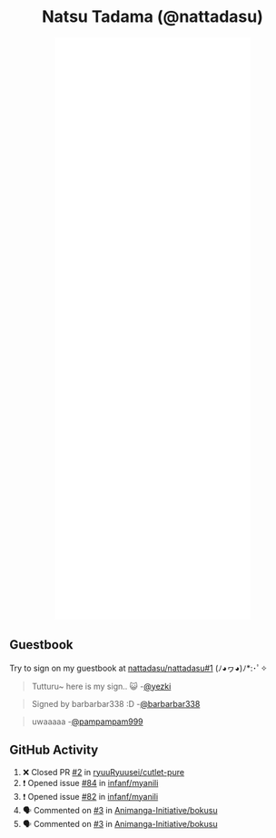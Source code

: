 <div align="center">

# Natsu Tadama (@nattadasu)

![Github Metrics](github-metrics.svg)
</div>

## Guestbook

Try to sign on my guestbook at [nattadasu/nattadasu#1](https://github.com/nattadasu/nattadasu/issues/1) (ﾉ◕ヮ◕)ﾉ\*:･ﾟ✧

<!--START:guestbook-->
> Tutturu~  here is my sign.. :smiley_cat: 
> -[@yezki](https://github.com/yezki)

> Signed by barbarbar338 :D
> -[@barbarbar338](https://github.com/barbarbar338)

> uwaaaaa
> -[@pampampam999](https://github.com/pampampam999)
<!--END:guestbook-->

## GitHub Activity
<!--START_SECTION:activity-->
1. ❌ Closed PR [#2](https://github.com/ryuuRyuusei/cutlet-pure/pull/2) in [ryuuRyuusei/cutlet-pure](https://github.com/ryuuRyuusei/cutlet-pure)
2. ❗ Opened issue [#84](https://github.com/infanf/myanili/issues/84) in [infanf/myanili](https://github.com/infanf/myanili)
3. ❗ Opened issue [#82](https://github.com/infanf/myanili/issues/82) in [infanf/myanili](https://github.com/infanf/myanili)
4. 🗣 Commented on [#3](https://github.com/Animanga-Initiative/bokusu/issues/3#issuecomment-1979530383) in [Animanga-Initiative/bokusu](https://github.com/Animanga-Initiative/bokusu)
5. 🗣 Commented on [#3](https://github.com/Animanga-Initiative/bokusu/issues/3#issuecomment-1978787256) in [Animanga-Initiative/bokusu](https://github.com/Animanga-Initiative/bokusu)
<!--END_SECTION:activity-->
